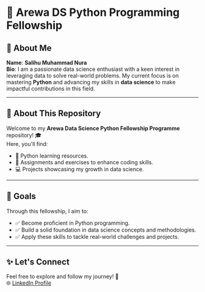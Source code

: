 # 🌟 Arewa DS Python Programming Fellowship

## 👤 About Me  
**Name**: **Salihu Muhammad Nura**  
 **Bio**:  I am a passionate data science enthusiast with a keen interest in leveraging data to solve real-world problems. My current focus is on mastering **Python** and advancing my skills in **data science** to make impactful contributions in this field.  

---

## 📂 About This Repository  
Welcome to my **Arewa Data Science Python Fellowship Programme** repository! 🎓  
Here, you'll find:  
- 📘 Python learning resources.  
- 📝 Assignments and exercises to enhance coding skills.  
- 💻 Projects showcasing my growth in data science.  

---

## 🎯 Goals  
Through this fellowship, I aim to:  
- ✅ Become proficient in Python programming.  
- ✅ Build a solid foundation in data science concepts and methodologies.  
- ✅ Apply these skills to tackle real-world challenges and projects.  

---

## ✨ Let's Connect  
Feel free to explore and follow my journey! 🚀  
🌐 [LinkedIn Profile](https://www.linkedin.com/in/sample-profile) 
